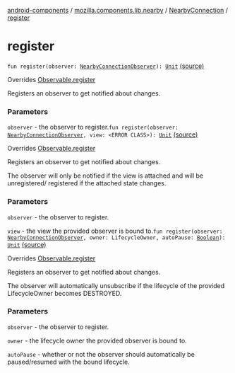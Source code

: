 [android-components](../../index.md) / [mozilla.components.lib.nearby](../index.md) / [NearbyConnection](index.md) / [register](./register.md)

# register

`fun register(observer: `[`NearbyConnectionObserver`](../-nearby-connection-observer/index.md)`): `[`Unit`](https://kotlinlang.org/api/latest/jvm/stdlib/kotlin/-unit/index.html) [(source)](https://github.com/mozilla-mobile/android-components/blob/master/components/lib/nearby/src/main/java/mozilla/components/lib/nearby/NearbyConnection.kt#L232)

Overrides [Observable.register](../../mozilla.components.support.base.observer/-observable/register.md)

Registers an observer to get notified about changes.

### Parameters

`observer` - the observer to register.`fun register(observer: `[`NearbyConnectionObserver`](../-nearby-connection-observer/index.md)`, view: <ERROR CLASS>): `[`Unit`](https://kotlinlang.org/api/latest/jvm/stdlib/kotlin/-unit/index.html) [(source)](https://github.com/mozilla-mobile/android-components/blob/master/components/lib/nearby/src/main/java/mozilla/components/lib/nearby/NearbyConnection.kt#L237)

Overrides [Observable.register](../../mozilla.components.support.base.observer/-observable/register.md)

Registers an observer to get notified about changes.

The observer will only be notified if the view is attached and will be unregistered/
registered if the attached state changes.

### Parameters

`observer` - the observer to register.

`view` - the view the provided observer is bound to.`fun register(observer: `[`NearbyConnectionObserver`](../-nearby-connection-observer/index.md)`, owner: LifecycleOwner, autoPause: `[`Boolean`](https://kotlinlang.org/api/latest/jvm/stdlib/kotlin/-boolean/index.html)`): `[`Unit`](https://kotlinlang.org/api/latest/jvm/stdlib/kotlin/-unit/index.html) [(source)](https://github.com/mozilla-mobile/android-components/blob/master/components/lib/nearby/src/main/java/mozilla/components/lib/nearby/NearbyConnection.kt#L242)

Overrides [Observable.register](../../mozilla.components.support.base.observer/-observable/register.md)

Registers an observer to get notified about changes.

The observer will automatically unsubscribe if the lifecycle of the provided LifecycleOwner
becomes DESTROYED.

### Parameters

`observer` - the observer to register.

`owner` - the lifecycle owner the provided observer is bound to.

`autoPause` - whether or not the observer should automatically be
paused/resumed with the bound lifecycle.